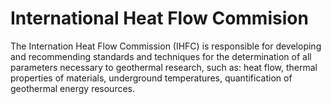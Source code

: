 # International Heat Flow Commision

The Internation Heat Flow Commission (IHFC) is responsible for developing and recommending standards and techniques for the determination of all parameters necessary to geothermal research, such as: heat flow, thermal properties of materials, underground temperatures, quantification of geothermal energy resources.
